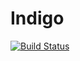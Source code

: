 # Indigo

[![Build Status](https://travis-ci.org/IchorPowered/indigo.svg?branch=master)](https://travis-ci.org/IchorPowered/indigo)
